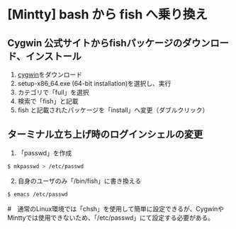 # [Mintty] bash から fish へ乗り換え

## Cygwin 公式サイトからfishパッケージのダウンロード、インストール
1. [cygwin](https://www.cygwin.com/)をダウンロード
1. setup-x86_64.exe (64-bit installation)を選択し、実行
1. カテゴリで「full」を選択
1. 検索で「fish」と記載
1. fish と記載されたパッケージを「install」へ変更（ダブルクリック）

## ターミナル立ち上げ時のログインシェルの変更
1. 「passwd」を作成
```bash
$ mkpasswd > /etc/passwd
```
2. 自身のユーザのみ「/bin/fish」に書き換える 
```bash
$ emacs /etc/passwd
```

\#　通常のLinux環境では「chsh」を使用して簡単に設定できるが、CygwinやMinttyでは使用できないため、「/etc/passwd」にて設定する必要がある。
